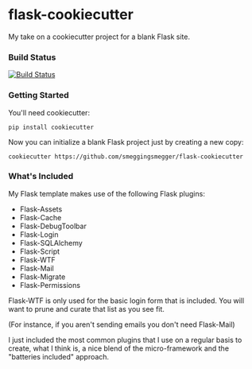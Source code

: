 # flask-cookiecutter
My take on a cookiecutter project for a blank Flask site.

### Build Status
[![Build Status](https://travis-ci.org/smeggingsmegger/flask-cookiecutter.svg?branch=master)](https://travis-ci.org/smeggingsmegger/flask-cookiecutter)

### Getting Started

You'll need cookiecutter:

`pip install cookiecutter`

Now you can initialize a blank Flask project just by creating a new copy:

`cookiecutter https://github.com/smeggingsmegger/flask-cookiecutter`

### What's Included

My Flask template makes use of the following Flask plugins:

- Flask-Assets
- Flask-Cache
- Flask-DebugToolbar
- Flask-Login
- Flask-SQLAlchemy
- Flask-Script
- Flask-WTF
- Flask-Mail
- Flask-Migrate
- Flask-Permissions

Flask-WTF is only used for the basic login form that is included. You will want to prune and curate that list as you see fit.

(For instance, if you aren't sending emails you don't need Flask-Mail)

I just included the most common plugins that I use on a regular basis to create, what I think is, a nice blend of the micro-framework and the "batteries included" approach.
